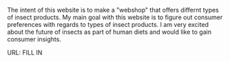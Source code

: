 The intent of this website is to make a "webshop" that offers differnt types of insect products. My main goal with this website is to figure out consumer preferences with regards to types of insect products. I am very excited about the future of insects as part of human diets and would like to gain consumer insights.

URL: FILL IN